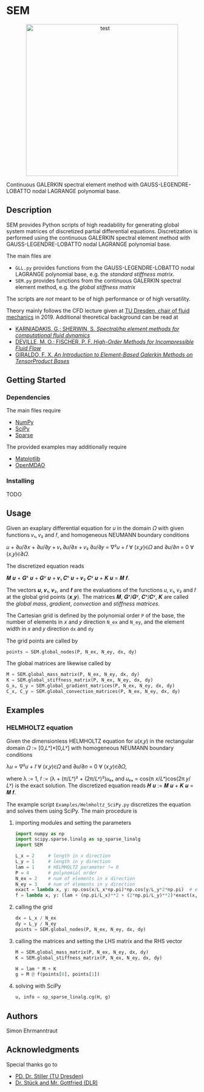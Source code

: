 # SEM

<p align="center">
    <img src="https://raw.githubusercontent.com/SEhrm/SEM/master/Examples/Stokes_SciPy.png" width="400" height="400" alt="test"/>
</p>
Continuous GALERKIN spectral element method with GAUSS-LEGENDRE-LOBATTO nodal LAGRANGE polynomial base.

## Description

SEM provides Python scripts of high readability for generating global system matrices of discretized partial differential equations.
Discretization is performed using the continuous GALERKIN spectral element method with GAUSS-LEGENDRE-LOBATTO nodal LAGRANGE polynomial base.

The  main files are
* `GLL.py` provides functions from the GAUSS-LEGENDRE-LOBATTO nodal LAGRANGE polynomial base, e.g. the _standard stiffness matrix_.
* `SEM.py` provides functions from the continuous GALERKIN spectral element method, e.g. the _global stiffness matrix_

The scripts are _not_ meant to be of high performance or of high versatility.

Theory mainly follows the CFD lecture given at [TU Dresden, chair of fluid mechanics](https://tu-dresden.de/ing/maschinenwesen/ism/psm) in 2019.
Additional theoretical background can be read at
* [ KARNIADAKIS, G.; SHERWIN, S. _Spectral/hp element methods for computational
fluid dynamics_](https://doi.org/https://doi.org/10.1093/acprof:oso/9780198528692.001.0001)
* [DEVILLE, M. O.; FISCHER, P. F. _High-Order Methods for Incompressible Fluid Flow_](https://doi.org/https://doi.org/10.1017/CBO9780511546792)
* [GIRALDO, F. X. _An Introduction to Element-Based Galerkin Methods on TensorProduct Bases_](https://doi.org/https://doi.org/10.1007/978-3-030-55069-1)


## Getting Started

### Dependencies
The main files require
* [NumPy](https://www.numpy.org)
* [SciPy](https://scipy.org/)
* [Sparse](https://github.com/pydata/sparse)

The provided examples may additionally require
* [Matplotlib](https://matplotlib.org/)
* [OpenMDAO](https://openmdao.org/)

### Installing

TODO

## Usage

Given an exaplary differential equation for 𝑢 in the domain 𝛺 with given functions 𝑣₁, 𝑣₂ and 𝑓, and homogeneous NEUMANN boundary conditions

𝑢 + ∂𝑢/∂𝑥 + ∂𝑢/∂𝑦 + 𝑣₁ ∂𝑢/∂𝑥 + 𝑣₂ ∂𝑢/∂𝑦 = ∇²𝑢 + 𝑓 ∀ (𝑥,𝑦)∈𝛺 and ∂𝑢/∂𝑛 = 0 ∀ (𝑥,𝑦)∈∂𝛺.

The discretized equation reads

𝑴 𝒖 + 𝑮ˣ 𝒖 + 𝑮ʸ 𝒖 + 𝒗₁ 𝑪ˣ 𝒖 + 𝒗₂ 𝑪ʸ 𝒖 + 𝑲 𝒖 = 𝑴 𝒇.

The vectors 𝒖, 𝒗₁, 𝒗₂, and 𝒇 are the evaluations of the functions 𝑢, 𝑣₁, 𝑣₂ and 𝑓 at the global grid points (𝒙,𝒚).
The matrices 𝑴, 𝑮ˣ/𝑮ʸ, 𝑪ˣ/𝑪ʸ, 𝑲 are called the _global mass_, _gradient_, _convection_ and _stiffness matrices_.

The Cartesian grid is defined by the polynomial order `P` of the base,
the number of elements in 𝑥 and 𝑦 direction `N_ex` and `N_ey`, 
and the element width in 𝑥 and 𝑦 direction `dx` and `dy`

The grid points are called by
```python
points = SEM.global_nodes(P, N_ex, N_ey, dx, dy)
```

The global matrices are likewise called by
```python
M = SEM.global_mass_matrix(P, N_ex, N_ey, dx, dy)
K = SEM.global_stiffness_matrix(P, N_ex, N_ey, dx, dy)
G_x, G_y = SEM.global_gradient_matrices(P, N_ex, N_ey, dx, dy)
C_x, C_y = SEM.global_convection_matrices(P, N_ex, N_ey, dx, dy)
```

## Examples

### HELMHOLTZ equation

Given the dimensionless HELMHOLTZ equation for 𝑢(𝑥,𝑦) in the rectangular domain 𝛺 := [0,𝐿ˣ]×[0,𝐿ʸ] with homogeneous NEUMANN boundary conditions

λ𝑢 = ∇²𝑢 + 𝑓 ∀ (𝑥,𝑦)∈𝛺 and ∂𝑢/∂𝑛 = 0 ∀ (𝑥,𝑦)∈∂𝛺,

where λ := 1, 𝑓 := (λ + (π/𝐿ˣ)² + (2π/𝐿ʸ)²)𝑢ₑₓ and
𝑢ₑₓ = cos(π 𝑥/𝐿ˣ)cos(2π 𝑦/𝐿ʸ) is the exact solution.
The discretized equation reads 𝑯 𝒖 := 𝑴 𝒖 + 𝑲 𝒖 = 𝑴 𝒇.

The example script `Examples/Helmholtz_SciPy.py` discretizes the equation and solves them using SciPy.
The main procedure is
1. importing modules and setting the parameters

    ```python
    import numpy as np
    import scipy.sparse.linalg as sp_sparse_linalg
    import SEM   
 
    L_x = 2     # length in x direction
    L_y = 1     # length in y direction
    lam = 1     # HELMHOLTZ parameter != 0
    P = 4       # polynomial order
    N_ex = 2    # num of elements in x direction
    N_ey = 3    # num of elements in y direction
    exact = lambda x, y: np.cos(x/L_x*np.pi)*np.cos(y/L_y*2*np.pi)  # exact solution
    f = lambda x, y: (lam + (np.pi/L_x)**2 + (2*np.pi/L_y)**2)*exact(x, y)  # f(x,y)
    ```
    
1. calling the grid

    ```python
    dx = L_x / N_ex
    dy = L_y / N_ey
    points = SEM.global_nodes(P, N_ex, N_ey, dx, dy)
    ```
    
1. calling the matrices and setting the LHS matrix and the RHS vector
    
    ```python
    M = SEM.global_mass_matrix(P, N_ex, N_ey, dx, dy)
    K = SEM.global_stiffness_matrix(P, N_ex, N_ey, dx, dy)
 
    H = lam * M + K
    g = M @ f(points[0], points[1])
    ```
    
1. solving with SciPy
    
    ```python
    u, info = sp_sparse_linalg.cg(H, g)
    ```

## Authors

Simon Ehrmanntraut

## Acknowledgments

Special thanks go to

* [PD. Dr. Stiller (TU Dresden)](https://tu-dresden.de/ing/maschinenwesen/ism/psm/die-professur/beschaeftigte/pd-dr-ing-habil-joerg-stiller)
* [Dr. Stück and Mr. Gottfried (DLR)](https://www.dlr.de/sp/en/desktopdefault.aspx/tabid-12176/21361_read-53975/)